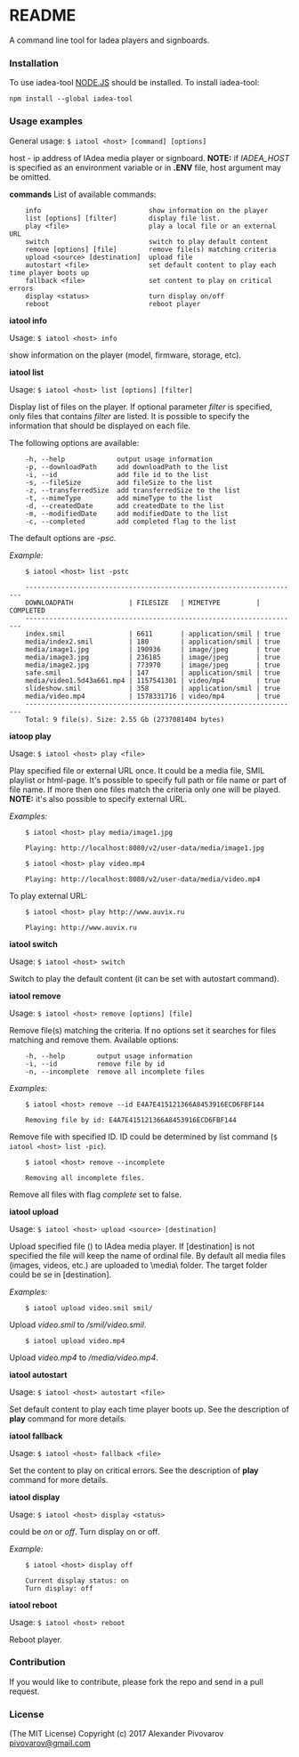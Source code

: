 # README #

A command line tool for Iadea players and signboards.

### Installation ###
To use iadea-tool [NODE.JS](https://nodejs.org/) should be installed.
To install iadea-tool:
```
npm install --global iadea-tool
```

### Usage examples ###
General usage: ```$ iatool <host> [command] [options]```

host - ip address of IAdea media player or signboard. 
**NOTE:** if *IADEA_HOST* is specified as an environment variable or in **.ENV** file, host argument may be omitted.

**commands**
List of available commands:
```
    info                           show information on the player
    list [options] [filter]        display file list.
    play <file>                    play a local file or an external URL
    switch                         switch to play default content 
    remove [options] [file]        remove file(s) matching criteria
    upload <source> [destination]  upload file
    autostart <file>               set default content to play each time player boots up 
    fallback <file>                set content to play on critical errors 
    display <status>               turn display on/off
    reboot                         reboot player
```

**iatool info**

Usage: ```$ iatool <host> info```

show information on the player (model, firmware, storage, etc).

**iatool list**

Usage: ```$ iatool <host> list [options] [filter]```

Display list of files on the player. If optional parameter *filter* is specified, only files that contains *filter* are listed.
It is possible to specify the information that should be displayed on each file.

The following options are available:

```  
    -h, --help             output usage information
    -p, --downloadPath     add downloadPath to the list
    -i, --id               add file id to the list
    -s, --fileSize         add fileSize to the list
    -z, --transferredSize  add transferredSize to the list
    -t, --mimeType         add mimeType to the list
    -d, --createdDate      add createdDate to the list
    -m, --modifiedDate     add modifiedDate to the list
    -c, --completed        add completed flag to the list
```

The default options are *-psc*.

*Example:*
```
    $ iatool <host> list -pstc
    
    ---------------------------------------------------------------------
    DOWNLOADPATH              | FILESIZE   | MIMETYPE         | COMPLETED
    ---------------------------------------------------------------------
    index.smil                | 6611       | application/smil | true     
    media/index2.smil         | 180        | application/smil | true     
    media/image1.jpg          | 190936     | image/jpeg       | true     
    media/image3.jpg          | 236185     | image/jpeg       | true     
    media/image2.jpg          | 773970     | image/jpeg       | true     
    safe.smil                 | 147        | application/smil | true     
    media/video1.5d43a661.mp4 | 1157541301 | video/mp4        | true     
    slideshow.smil            | 358        | application/smil | true     
    media/video.mp4           | 1578331716 | video/mp4        | true     
    ---------------------------------------------------------------------
    Total: 9 file(s). Size: 2.55 Gb (2737081404 bytes)
```

**iatoop play**

Usage: ```$ iatool <host> play <file>```

Play specified file or external URL once. It could be a media file, SMIL playlist or html-page.
It's possible to specify full path or file name or part of file name. 
If more then one files match the criteria only one will be played.
**NOTE:** it's also possible to specify external URL.

*Examples:*

```
    $ iatool <host> play media/image1.jpg
    
    Playing: http://localhost:8080/v2/user-data/media/image1.jpg
```

```
    $ iatool <host> play video.mp4
    
    Playing: http://localhost:8080/v2/user-data/media/video.mp4
```

To play external URL:

```
    $ iatool <host> play http://www.auvix.ru
    
    Playing: http://www.auvix.ru
```

**iatool switch**

Usage: ```$ iatool <host> switch```

Switch to play the default content (it can be set with autostart command).

**iatool remove**

Usage: ```$ iatool <host> remove [options] [file]```

Remove file(s) matching the criteria. If no options set it searches for files matching *<file>* and remove them.
Available options:

```
    -h, --help        output usage information
    -i, --id          remove file by id
    -n, --incomplete  remove all incomplete files
```

*Examples:*

```
    $ iatool <host> remove --id E4A7E415121366A8453916ECD6FBF144
    
    Removing file by id: E4A7E415121366A8453916ECD6FBF144
```

Remove file with specified ID. ID could be determined by list command (```$ iatool <host> list -pic```).

```
    $ iatool <host> remove --incomplete                         
    
    Removing all incomplete files.
```

Remove all files with flag *complete* set to false.

**iatool upload**

Usage: ```$ iatool <host> upload <source> [destination]```

Upload specified file (<source>) to IAdea media player.
If [destination] is not specified the file will keep the name of ordinal file.
By default all media files (images, videos, etc.) are uploaded to \media\ folder.
The target folder could be se in [destination].

*Examples:*

```
    $ iatool upload video.smil smil/
```

Upload *video.smil* to */smil/video.smil*.


```
    $ iatool upload video.mp4
```

Upload *video.mp4* to */media/video.mp4*.

**iatool autostart**

Usage: ```$ iatool <host> autostart <file>```

Set default content to play each time player boots up.
See the description of **play** command for more details.

**iatool fallback**

Usage: ```$ iatool <host> fallback <file>```

Set the content to play on critical errors.
See the description of **play** command for more details.

**iatool display**

Usage: ```$ iatool <host> display <status>```

*<status>* could be *on* or *off*. Turn display on or off.

*Example:*

```
    $ iatool <host> display off   
     
    Current display status: on
    Turn display: off
```

**iatool reboot**

Usage: ```$ iatool <host> reboot```

Reboot player.


### Contribution ###

If you would like to contribute, please fork the repo and send in a pull request.

### License ###

(The MIT License)
Copyright (c) 2017 Alexander Pivovarov <pivovarov@gmail.com>